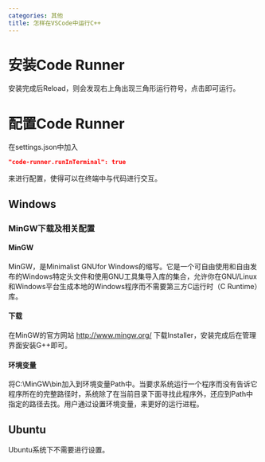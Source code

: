 ```yaml
---
categories: 其他
title: 怎样在VSCode中运行C++
---
```


# 安装Code Runner
安装完成后Reload，则会发现右上角出现三角形运行符号，点击即可运行。

# 配置Code Runner

在settings.json中加入

```json
"code-runner.runInTerminal": true
```

来进行配置，使得可以在终端中与代码进行交互。

## Windows

### MinGW下载及相关配置

#### MinGW

MinGW，是Minimalist GNUfor Windows的缩写。它是一个可自由使用和自由发布的Windows特定头文件和使用GNU工具集导入库的集合，允许你在GNU/Linux和Windows平台生成本地的Windows程序而不需要第三方C运行时（C Runtime）库。

#### 下载

在MinGW的官方网站 http://www.mingw.org/ 下载Installer，安装完成后在管理界面安装G++即可。

#### 环境变量

将C:\MinGW\bin加入到环境变量Path中。当要求系统运行一个程序而没有告诉它程序所在的完整路径时，系统除了在当前目录下面寻找此程序外，还应到Path中指定的路径去找。用户通过设置环境变量，来更好的运行进程。

## Ubuntu

Ubuntu系统下不需要进行设置。